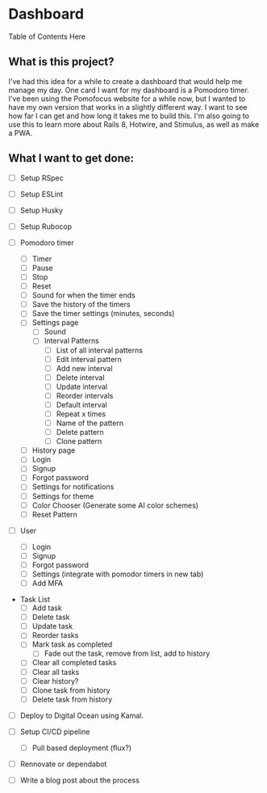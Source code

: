 # Dashboard

Table of Contents Here

## What is this project?
I've had this idea for a while to create a dashboard that would help me manage my day. One card I want for my dashboard is a Pomodoro timer. I've been using the Pomofocus website for a while now, but I wanted to have my own version that works in a slightly different way.  I want to see how far I can get and how long it takes me to build this. I'm also going to use this to learn more about Rails 8, Hotwire, and Stimulus, as well as make a PWA.

## What I want to get done:
- [ ] Setup RSpec
- [ ] Setup ESLint
- [ ] Setup Husky
- [ ] Setup Rubocop

- [ ] Pomodoro timer
    - [ ] Timer
    - [ ] Pause
    - [ ] Stop
    - [ ] Reset
    - [ ] Sound for when the timer ends
    - [ ] Save the history of the timers
    - [ ] Save the timer settings (minutes, seconds)
    - [ ] Settings page
      - [ ] Sound
      - [ ] Interval Patterns
        - [ ] List of all interval patterns
        - [ ] Edit interval pattern
        - [ ] Add new interval
        - [ ] Delete interval
        - [ ] Update interval
        - [ ] Reorder intervals
        - [ ] Default interval
        - [ ] Repeat x times
        - [ ] Name of the pattern
        - [ ] Delete pattern
        - [ ] Clone pattern
    - [ ] History page
    - [ ] Login
    - [ ] Signup
    - [ ] Forgot password
    - [ ] Settings for notifications
    - [ ] Settings for theme
    - [ ] Color Chooser (Generate some AI color schemes)
    - [ ] Reset Pattern
- [ ] User
  - [ ] Login
  - [ ] Signup
  - [ ] Forgot password
  - [ ] Settings (integrate with pomodor timers in new tab)
  - [ ] Add MFA
- Task List
  - [ ] Add task
  - [ ] Delete task
  - [ ] Update task
  - [ ] Reorder tasks
  - [ ] Mark task as completed
    - [ ] Fade out the task, remove from list, add to history
  - [ ] Clear all completed tasks
  - [ ] Clear all tasks
  - [ ] Clear history?
  - [ ] Clone task from history
  - [ ] Delete task from history

- [ ] Deploy to Digital Ocean using Kamal.
- [ ] Setup CI/CD pipeline
  - [ ] Pull based deployment (flux?)
- [ ] Rennovate or dependabot

- [ ] Write a blog post about the process



